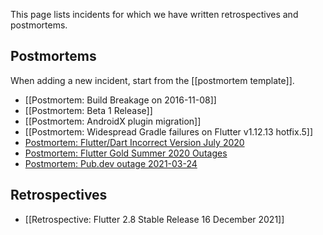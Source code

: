 This page lists incidents for which we have written retrospectives and postmortems.

## Postmortems

When adding a new incident, start from the [[postmortem template]].

* [[Postmortem: Build Breakage on 2016-11-08]]
* [[Postmortem: Beta 1 Release]]
* [[Postmortem: AndroidX plugin migration]]
* [[Postmortem: Widespread Gradle failures on Flutter v1.12.13 hotfix.5]]
* [Postmortem: Flutter/Dart Incorrect Version July 2020](https://docs.google.com/document/d/1TeCpj-T0HAp7DcY2ag-q5iX218TeOHNcW5fUusaum0c/edit)
* [Postmortem: Flutter Gold Summer 2020 Outages](https://docs.google.com/document/d/1cZi84iWFJa9l7TIhSZEnhZlg7bBBIoJLjzx-uLUSLzI/edit?usp=sharing)
* [Postmortem: Pub.dev outage 2021-03-24](https://docs.google.com/document/d/1hBVi6_1FXoY1hG9zgKFUkqreP7UsnaF4EGspIJh0E2g/edit?hl=en)

## Retrospectives

* [[Retrospective: Flutter 2.8 Stable Release 16 December 2021]]